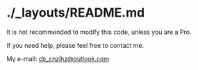 # ./_layouts/README.md

It is not recommended to modify this code, unless you are a Pro.

If you need help, please feel free to contact me.

My e-mail: cb_cnzjhz@outlook.com
